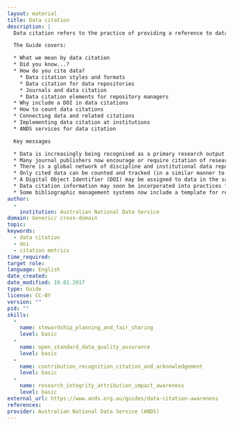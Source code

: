 ```yaml
---
layout: material
title: Data citation
description: |
  Data citation refers to the practice of providing a reference to data in the same way as researchers routinely provide a bibliographic reference to other scholarly resources.

  The Guide covers:

  * What we mean by data citation
  * Did you know...?
  * How do you cite data?
    * Data citation styles and formats
    * Data citation for data repositories
    * Journals and data citation
    * Data citation elements for repository managers
  * Why include a DOI in data citations
  * How to count data citations
  * Connecting data and related citations
  * Implementing data citation at institutions
  * ANDS services for data citation

  Key messages

  * Data is increasingly being recognised as a primary research output
  * Many journal publishers now encourage or require citation of research data
  * There is a global network of discipline and institutional data repositories where research data collections are described with a preformatted citation statement provided
  * Only cited data can be counted and tracked (in a similar manner to journal articles) to measure impact
  * A Digital Object Identifier (DOI) may be assigned to data in the same way as journal articles
  * Data citation information may soon be incorporated into practices for research evaluation and reward
  * Some bibliographic management systems now include a template for research data citations.
author: 
  - 
    institution: Australian National Data Service
domain: Generic/ cross-domain
topic: 
keywords:
  - data citation
  - doi
  - citation metrics
time_required: 
target role: 
language: English
date_created: 
date_modified: 19.01.2017
type: Guide
license: CC-BY
version: ""
pid: ""
skills: 
  - 
    name: stewardship_planning_and_fair_sharing
    level: basic
  - 
    name: open_standard_data_quality_assurance
    level: basic
  - 
    name: contribution_recognition_citation_and_acknowledgement
    level: basic
  - 
    name: research_integrity_attribution_impact_awareness
    level: basic
external_url: https://www.ands.org.au/guides/data-citation-awareness
references: 
provider: Australian National Data Service (ANDS)
---
```


